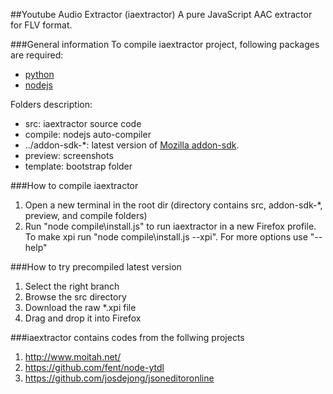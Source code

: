 ##Youtube Audio Extractor (iaextractor)
A pure JavaScript AAC extractor for FLV format.

###General information
To compile iaextractor project, following packages are required:
* [python](http://www.python.org/getit/)
* [nodejs](http://nodejs.org/)

Folders description:
* src: iaextractor source code
* compile: nodejs auto-compiler
* ../addon-sdk-*: latest version of [Mozilla addon-sdk](https://addons.mozilla.org/en-US/developers/builder).
* preview: screenshots
* template: bootstrap folder

###How to compile iaextractor
1. Open a new terminal in the root dir (directory contains src, addon-sdk-*, preview, and compile folders)
2. Run "node compile\install.js" to run iaextractor in a new Firefox profile. To make xpi run "node compile\install.js --xpi". For more options use "--help"

###How to try precompiled latest version
1. Select the right branch
2. Browse the src directory
3. Download the raw *.xpi file
4. Drag and drop it into Firefox

###iaextractor contains codes from the follwing projects
1. http://www.moitah.net/
2. https://github.com/fent/node-ytdl
3. https://github.com/josdejong/jsoneditoronline
